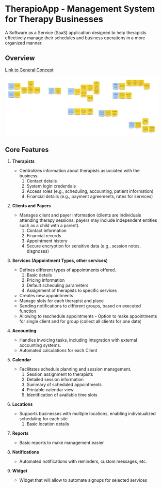 # TherapioApp - Management System for Therapy Businesses

A Software as a Service (SaaS) application designed to help therapists effectively manage their schedules and business operations in a more organized manner.

## Overview

[Link to General Concept](https://miro.com/app/board/uXjVNlyGhgY=/?share_link_id=631929838678)

![Event storming session](/docs/TBManagement%20-%20Appointments.jpg "Event storming session")

## Core Features

1. **Therapists**
    - Centralizes information about therapists associated with the business.
        1. Contact details
        2. System login credentials
        3. Access roles (e.g., scheduling, accounting, patient information)
        4. Financial details (e.g., payment agreements, rates for services)

2. **Clients and Payers**
    - Manages client and payer information (clients are individuals attending therapy sessions; payers may include independent entities such as a child with a parent).
        1. Contact information
        2. Financial records
        3. Appointment history
        4. Secure encryption for sensitive data (e.g., session notes, diagnoses)

3. **Services (Appointment Types, other services)**
    - Defines different types of appointments offered.
        1. Basic details
        2. Pricing information
        3. Default scheduling parameters
        4. Assignment of therapists to specific services
    - Creates new appointments 
    - Manage slots for each therapist and place
    - Sending notifications to different groups, based on executed function
    - Allowing to reschedule appointments 
			- Option to make appointments for single client and for group (collect all clients for one date)

4. **Accounting**
    - Handles invoicing tasks, including integration with external accounting systems.
    - Automated calculations for each Client

5. **Calendar**
    - Facilitates schedule planning and session management.
        1. Session assignment to therapists
        2. Detailed session information
        3. Summary of scheduled appointments
        4. Printable calendar view
        5. Identification of available time slots

6. **Locations**
    - Supports businesses with multiple locations, enabling individualized scheduling for each site.
        1. Basic location details

7. **Reports**
    - Basic reports to make management easier 

8. **Notifications** 
   - Automated notifications with reminders, custom messages, etc. 

9. **Widget** 
   - Widget that will allow to automate signups for selected services 



